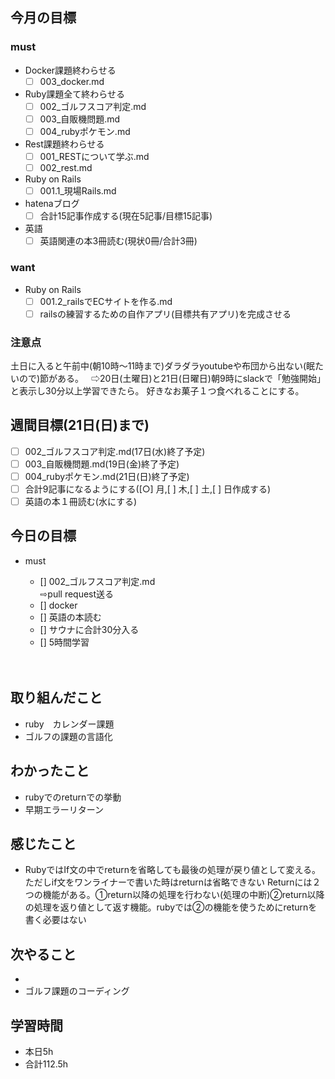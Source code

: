 ## 今月の目標
### must
  - Docker課題終わらせる
    - [ ]  003_docker.md
  - Ruby課題全て終わらせる
    - [ ] 002_ゴルフスコア判定.md
    - [ ] 003_自販機問題.md
    - [ ] 004_rubyポケモン.md
  - Rest課題終わらせる
    - [ ] 001_RESTについて学ぶ.md
    - [ ] 002_rest.md
  - Ruby on Rails
    - [ ] 001.1_現場Rails.md
  - hatenaブログ
    - [ ]  合計15記事作成する(現在5記事/目標15記事)
  - 英語
    - [ ]  英語関連の本3冊読む(現状0冊/合計3冊)
### want
  - Ruby on Rails
    - [ ]  001.2_railsでECサイトを作る.md
    - [ ]  railsの練習するための自作アプリ(目標共有アプリ)を完成させる

   ### 注意点
土日に入ると午前中(朝10時〜11時まで)ダラダラyoutubeや布団から出ない(眠たいので)節がある。  
⇨20日(土曜日)と21日(日曜日)朝9時にslackで「勉強開始」と表示し30分以上学習できたら。
好きなお菓子１つ食べれることにする。




## 週間目標(21日(日)まで)
  - [ ] 002_ゴルフスコア判定.md(17日(水)終了予定)
  - [ ] 003_自販機問題.md(19日(金)終了予定)
  - [ ] 004_rubyポケモン.md(21日(日)終了予定)
  - [ ] 合計9記事になるようにする([○]  月,[ ]  木,[ ]  土,[ ]  日作成する)
  - [ ] 英語の本１冊読む(水にする)

## 今日の目標
- must
  - []  002_ゴルフスコア判定.md  
  ⇨pull request送る
  - [] docker
  - [] 英語の本読む
  - [] サウナに合計30分入る
  - [] 5時間学習

  　　
## 取り組んだこと
- ruby　カレンダー課題
- ゴルフの課題の言語化
## わかったこと
- rubyでのreturnでの挙動
- 早期エラーリターン

## 感じたこと
- RubyではIf文の中でreturnを省略しても最後の処理が戻り値として変える。ただしif文をワンライナーで書いた時はreturnは省略できない
Returnには２つの機能がある。①return以降の処理を行わない(処理の中断)②return以降の処理を返り値として返す機能。rubyでは②の機能を使うためにreturnを書く必要はない


## 次やること
- 
- ゴルフ課題のコーディング

## 学習時間
- 本日5h
- 合計112.5h

